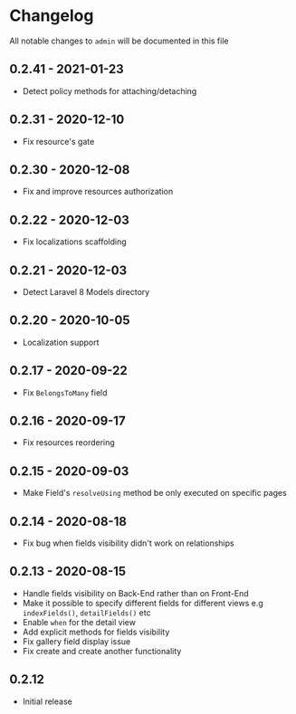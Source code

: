 # Changelog

All notable changes to `admin` will be documented in this file

## 0.2.41 - 2021-01-23

- Detect policy methods for attaching/detaching

## 0.2.31 - 2020-12-10

- Fix resource's gate

## 0.2.30 - 2020-12-08

- Fix and improve resources authorization

## 0.2.22 - 2020-12-03

- Fix localizations scaffolding

## 0.2.21 - 2020-12-03

- Detect Laravel 8 Models directory

## 0.2.20 - 2020-10-05

- Localization support

## 0.2.17 - 2020-09-22

- Fix `BelongsToMany` field

## 0.2.16 - 2020-09-17

- Fix resources reordering

## 0.2.15 - 2020-09-03

- Make Field's `resolveUsing` method be only executed on specific pages

## 0.2.14 - 2020-08-18

- Fix bug when fields visibility didn't work on relationships

## 0.2.13 - 2020-08-15

- Handle fields visibility on Back-End rather than on Front-End
- Make it possible to specify different fields for different views e.g `indexFields()`, `detailFields()` etc
- Enable `when` for the detail view
- Add explicit methods for fields visibility 
- Fix gallery field display issue
- Fix create and create another functionality

## 0.2.12

- Initial release
